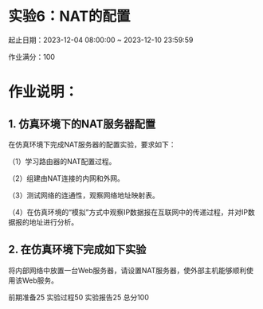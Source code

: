 # 实验6：NAT的配置

起止日期：2023-12-04 08:00:00 ~ 2023-12-10 23:59:59

作业满分：100

# 作业说明：

## 1. 仿真环境下的NAT服务器配置

在仿真环境下完成NAT服务器的配置实验，要求如下：

（1）学习路由器的NAT配置过程。

（2）组建由NAT连接的内网和外网。

（3）测试网络的连通性，观察网络地址映射表。

（4）在仿真环境的“模拟”方式中观察IP数据报在互联网中的传递过程，并对IP数据报的地址进行分析。

## 2. 在仿真环境下完成如下实验

将内部网络中放置一台Web服务器，请设置NAT服务器，使外部主机能够顺利使用该Web服务。





前期准备25 实验过程50 实验报告25 总分100